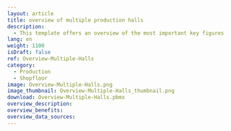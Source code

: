 ```yaml
---
layout: article
title: overview of multiple production halls 
description: 
  - This template offers an overview of the most important key figures of several production halls. This includes information such as the status of the individual lines and meta information on the current orders, from OPC UA data for example.
lang: en
weight: 1100
isDraft: false
ref: Overview-Multiple-Halls
category:
  - Production
  - Shopfloor
image: Overview-Multiple-Halls.png
image_thumbnail: Overview-Multiple-Halls_thumbnail.png
download: Overview-Multiple-Halls.pbmx
overview_description:
overview_benefits:
overview_data_sources:
---
```


